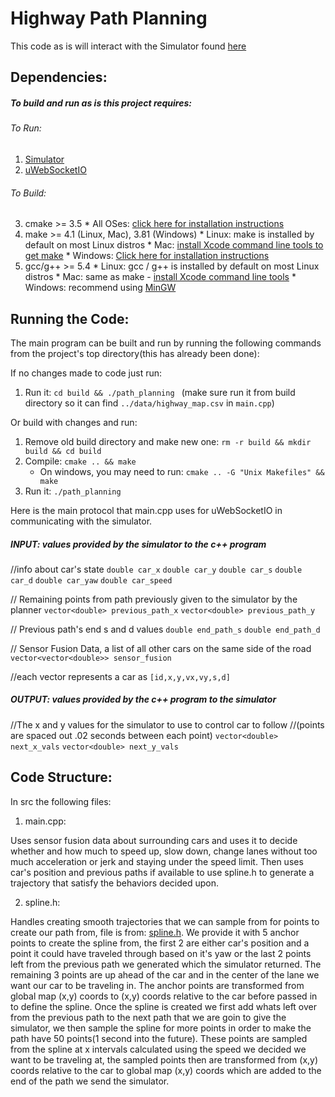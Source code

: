 # Highway Path Planning
This code as is will interact with the Simulator found [here](https://github.com/udacity/self-driving-car-sim/releases/tag/T3_v1.2)
## Dependencies:
##### To build and run as is this project requires:

###### To Run:
  1. [Simulator](https://github.com/udacity/self-driving-car-sim/releases/tag/T3_v1.2)
  2. [uWebSocketIO](https://github.com/uWebSockets/uWebSockets)

###### To Build:
  3. cmake >= 3.5
    * All OSes: [click here for installation instructions](https://cmake.org/install/)
  4. make >= 4.1 (Linux, Mac), 3.81 (Windows)
    * Linux: make is installed by default on most Linux distros
    * Mac: [install Xcode command line tools to get make](https://developer.apple.com/xcode/features/)
    * Windows: [Click here for installation instructions](http://gnuwin32.sourceforge.net/packages/make.htm)
  5. gcc/g++ >= 5.4
    * Linux: gcc / g++ is installed by default on most Linux distros
    * Mac: same as make - [install Xcode command line tools](https://developer.apple.com/xcode/features/)
    * Windows: recommend using [MinGW](http://www.mingw.org/)

## Running the Code:

The main program can be built and run by running the following commands from the project's top directory(this has already been done):

If no changes made to code just run:
1. Run it: `cd build && ./path_planning `
(make sure run it from build directory so it can find `../data/highway_map.csv` in `main.cpp`)

Or build with changes and run:

1. Remove old build directory and make new one: `rm -r build && mkdir build && cd build`
2. Compile: `cmake .. && make`
   * On windows, you may need to run: `cmake .. -G "Unix Makefiles" && make`
3. Run it: `./path_planning`

Here is the main protocol that main.cpp uses for uWebSocketIO in communicating with the simulator.

##### INPUT: values provided by the simulator to the c++ program
//info about car's state
`double car_x`
`double car_y`
`double car_s`
`double car_d`
`double car_yaw`
`double car_speed`

// Remaining points from path previously given to the simulator by the planner
`vector<double> previous_path_x`
`vector<double> previous_path_y`

// Previous path's end s and d values
`double end_path_s`
`double end_path_d`

// Sensor Fusion Data, a list of all other cars on the same side of the road
`vector<vector<double>> sensor_fusion`

//each vector represents a car as `[id,x,y,vx,vy,s,d]`


##### OUTPUT: values provided by the c++ program to the simulator
//The x and y values for the simulator to use to control car to follow
//(points are spaced out .02 seconds between each point)
`vector<double> next_x_vals`
`vector<double> next_y_vals`

## Code Structure:
In src the following files:
 1. main.cpp:

 Uses sensor fusion data about surrounding cars and uses it to decide whether and how much to speed up, slow down, change lanes without too much acceleration or jerk and staying under the speed limit. Then uses car's position and previous paths if available to use spline.h to generate a trajectory that satisfy the behaviors decided upon.

 2. spline.h:

 Handles creating smooth trajectories that we can sample from for points to create our path from, file is from: [spline.h](http://kluge.in-chemnitz.de/opensource/spline/Handles). We provide it with 5 anchor points to create the spline from, the first 2 are either car's position and a point it could have traveled through based on it's yaw or the last 2 points left from the previous path we generated which the simulator returned. The remaining 3 points are up ahead of the car and in the center of the lane we want our car to be traveling in. The anchor points are transformed from global map (x,y) coords to (x,y) coords relative to the car before passed in to define the spline. Once the spline is created we first add whats left over from the previous path to the next path that we are goin to give the simulator, we then sample the spline for more points in order to make the path have 50 points(1 second into the future). These points are sampled from the spline at x intervals calculated using the speed we decided we want to be traveling at, the sampled points then are transformed from (x,y) coords relative to the car to global map (x,y) coords which are added to the end of the path we send the simulator.
